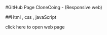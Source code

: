 #GitHub Page CloneCoing - (Responsive web)

##Html , css , javaScript

<link rel="stylesheet" href="https://wondonghwi.github.io/GitHub_CloneCoding--CSS-/">click here to open web page</link>
